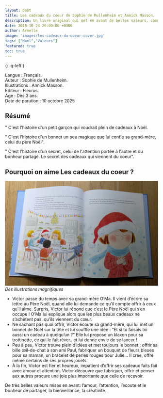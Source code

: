```yaml
---
layout: post
title: Les cadeaux du coeur de Sophie de Mullenheim et Annick Masson.
description: Un livre original qui met en avant de belles valeurs, comme le plaisir d’offrir des cadeaux faits avec le cœur à sa famille et à ses amis à Noël.
date: 2025-10-24 20:00:00 +0300
author: Armelle
image: 'images/les-cadeaux-du-coeur-cover.jpg'
tags: ["Noel","Valeurs"]
featured: true
toc: true
---
```


{: .q-left }

Langue : Français.   
Auteur : Sophie de Mullenheim.  
Illustrations : Annick Masson.                     
Editeur : Fleurus.             
Age : Dès 3 ans.                            
Date de parution : 10 octobre 2025        

## Résumé

" C'est l'histoire d'un petit garçon qui voudrait plein de cadeaux à Noël.

" C'est l'histoire d'un bonnet un peu magique que lui confie sa grand-mère, celui du père Noël".

" C'est l'histoire d'un secret, celui de l'attention portée à l'autre et du bonheur partagé. Le secret des cadeaux qui viennent du coeur".

## Pourquoi on aime Les cadeaux du coeur ?

![Des illustrations magnifiques](images/les-cadeaux-du-coeur-int.jpg)
*Des illustrations magnifiques*
- Victor passe du temps avec sa grand-mère O’Ma. Il vient d’écrire sa lettre au Père Noël, quand elle lui demande ce qu’il compte offrir à ceux qu’il aime. Surpris, Victor lui répond que c’est le Père Noël qui s’en occupe ! O’Ma lui explique alors que les plus beaux cadeaux ne s’achètent pas, qu’ils viennent du cœur. 
- Ne sachant pas quoi offrir, Victor écoute sa grand-mère, qui lui met un bonnet de Noël sur la tête et lui souffle une idée : “Et si tu faisais toi aussi un cadeau à quelqu’un ?”
Elle lui propose un klaxon pour sa trottinette, ce qui le fait rêver.. et lui donne envie de se lancer !
- Peu à peu, Victor trouve plein d’idées et met toujours le bonnet : offrir sa bille œil-de-chat à son ami Paul, fabriquer un bouquet de fleurs bleues pour sa maman, un bracelet de perles rouges pour Julie... Il crée, offre même certains de ses propres jouets. 
- À la fin, Victor est fier et heureux, impatient d’offrir ses cadeaux faits fait avec amour et attention. Victor découvre que fabriquer, offrir et penser aux autres procure une joie plus importante que celle de recevoir.

De très belles valeurs mises en avant: l’amour, l’attention, l’écoute et le bonheur de partager, la bienveillance, la créativité.

